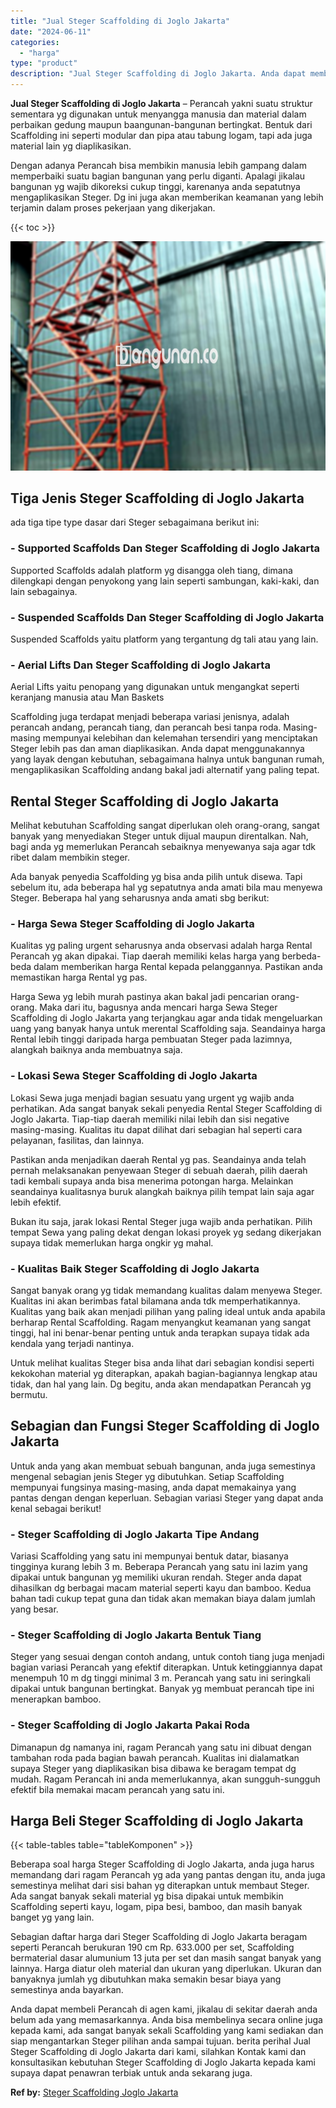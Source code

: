 ```yaml
---
title: "Jual Steger Scaffolding di Joglo Jakarta"
date: "2024-06-11"
categories: 
  - "harga"
type: "product"
description: "Jual Steger Scaffolding di Joglo Jakarta. Anda dapat membeli Perancah di agen kami, jikalau di sekitar daerah anda belum ada yang memasarkannya. Anda bisa me..."
---
```


**Jual Steger Scaffolding di Joglo Jakarta** – Perancah yakni suatu struktur sementara yg digunakan untuk menyangga manusia dan material dalam perbaikan gedung maupun baangunan-bangunan bertingkat. Bentuk dari Scaffolding ini seperti modular dan pipa atau tabung logam, tapi ada juga material lain yg diaplikasikan.

Dengan adanya Perancah bisa membikin manusia lebih gampang dalam memperbaiki suatu bagian bangunan yang perlu diganti. Apalagi jikalau bangunan yg wajib dikoreksi cukup tinggi, karenanya anda sepatutnya mengaplikasikan Steger. Dg ini juga akan memberikan keamanan yang lebih terjamin dalam proses pekerjaan yang dikerjakan.

{{< toc >}}

![Jual Steger Scaffolding di Joglo Jakarta](/images/sewa-scaffolding-steger-18.png)

## Tiga Jenis Steger Scaffolding di Joglo Jakarta

ada tiga tipe type dasar dari Steger sebagaimana berikut ini:

### \- Supported Scaffolds Dan Steger Scaffolding di Joglo Jakarta

Supported Scaffolds adalah platform yg disangga oleh tiang, dimana dilengkapi dengan penyokong yang lain seperti sambungan, kaki-kaki, dan lain sebagainya.

### \- Suspended Scaffolds Dan Steger Scaffolding di Joglo Jakarta

Suspended Scaffolds yaitu platform yang tergantung dg tali atau yang lain.

### \- Aerial Lifts Dan Steger Scaffolding di Joglo Jakarta

Aerial Lifts yaitu penopang yang digunakan untuk mengangkat seperti keranjang manusia atau Man Baskets

Scaffolding juga terdapat menjadi beberapa variasi jenisnya, adalah perancah andang, perancah tiang, dan perancah besi tanpa roda. Masing-masing mempunyai kelebihan dan kelemahan tersendiri yang menciptakan Steger lebih pas dan aman diaplikasikan. Anda dapat menggunakannya yang layak dengan kebutuhan, sebagaimana halnya untuk bangunan rumah, mengaplikasikan Scaffolding andang bakal jadi alternatif yang paling tepat.

## Rental Steger Scaffolding di Joglo Jakarta

Melihat kebutuhan Scaffolding sangat diperlukan oleh orang-orang, sangat banyak yang menyediakan Steger untuk dijual maupun direntalkan. Nah, bagi anda yg memerlukan Perancah sebaiknya menyewanya saja agar tdk ribet dalam membikin steger.

Ada banyak penyedia Scaffolding yg bisa anda pilih untuk disewa. Tapi sebelum itu, ada beberapa hal yg sepatutnya anda amati bila mau menyewa Steger. Beberapa hal yang seharusnya anda amati sbg berikut:

### \- Harga Sewa Steger Scaffolding di Joglo Jakarta

Kualitas yg paling urgent seharusnya anda observasi adalah harga Rental Perancah yg akan dipakai. Tiap daerah memiliki kelas harga yang berbeda-beda dalam memberikan harga Rental kepada pelanggannya. Pastikan anda memastikan harga Rental yg pas.

Harga Sewa yg lebih murah pastinya akan bakal jadi pencarian orang-orang. Maka dari itu, bagusnya anda mencari harga Sewa Steger Scaffolding di Joglo Jakarta yang terjangkau agar anda tidak mengeluarkan uang yang banyak hanya untuk merental Scaffolding saja. Seandainya harga Rental lebih tinggi daripada harga pembuatan Steger pada lazimnya, alangkah baiknya anda membuatnya saja.

### \- Lokasi Sewa Steger Scaffolding di Joglo Jakarta

Lokasi Sewa juga menjadi bagian sesuatu yang urgent yg wajib anda perhatikan. Ada sangat banyak sekali penyedia Rental Steger Scaffolding di Joglo Jakarta. Tiap-tiap daerah memiliki nilai lebih dan sisi negative masing-masing. Kualitas itu dapat dilihat dari sebagian hal seperti cara pelayanan, fasilitas, dan lainnya.

Pastikan anda menjadikan daerah Rental yg pas. Seandainya anda telah pernah melaksanakan penyewaan Steger di sebuah daerah, pilih daerah tadi kembali supaya anda bisa menerima potongan harga. Melainkan seandainya kualitasnya buruk alangkah baiknya pilih tempat lain saja agar lebih efektif.

Bukan itu saja, jarak lokasi Rental Steger juga wajib anda perhatikan. Pilih tempat Sewa yang paling dekat dengan lokasi proyek yg sedang dikerjakan supaya tidak memerlukan harga ongkir yg mahal.

### \- Kualitas Baik Steger Scaffolding di Joglo Jakarta

Sangat banyak orang yg tidak memandang kualitas dalam menyewa Steger. Kualitas ini akan berimbas fatal bilamana anda tdk memperhatikannya. Kualitas yang baik akan menjadi pilihan yang paling ideal untuk anda apabila berharap Rental Scaffolding. Ragam menyangkut keamanan yang sangat tinggi, hal ini benar-benar penting untuk anda terapkan supaya tidak ada kendala yang terjadi nantinya.

Untuk melihat kualitas Steger bisa anda lihat dari sebagian kondisi seperti kekokohan material yg diterapkan, apakah bagian-bagiannya lengkap atau tidak, dan hal yang lain. Dg begitu, anda akan mendapatkan Perancah yg bermutu.

## Sebagian dan Fungsi Steger Scaffolding di Joglo Jakarta

Untuk anda yang akan membuat sebuah bangunan, anda juga semestinya mengenal sebagian jenis Steger yg dibutuhkan. Setiap Scaffolding mempunyai fungsinya masing-masing, anda dapat memakainya yang pantas dengan dengan keperluan. Sebagian variasi Steger yang dapat anda kenal sebagai berikut!

### \- Steger Scaffolding di Joglo Jakarta Tipe Andang

Variasi Scaffolding yang satu ini mempunyai bentuk datar, biasanya tingginya kurang lebih 3 m. Beberapa Perancah yang satu ini lazim yang dipakai untuk bangunan yg memiliki ukuran rendah. Steger anda dapat dihasilkan dg berbagai macam material seperti kayu dan bamboo. Kedua bahan tadi cukup tepat guna dan tidak akan memakan biaya dalam jumlah yang besar.

### \- Steger Scaffolding di Joglo Jakarta Bentuk Tiang

Steger yang sesuai dengan contoh andang, untuk contoh tiang juga menjadi bagian variasi Perancah yang efektif diterapkan. Untuk ketinggiannya dapat menempuh 10 m dg tinggi minimal 3 m. Perancah yang satu ini seringkali dipakai untuk bangunan bertingkat. Banyak yg membuat perancah tipe ini menerapkan bamboo.

### \- Steger Scaffolding di Joglo Jakarta Pakai Roda

Dimanapun dg namanya ini, ragam Perancah yang satu ini dibuat dengan tambahan roda pada bagian bawah perancah. Kualitas ini dialamatkan supaya Steger yang diaplikasikan bisa dibawa ke beragam tempat dg mudah. Ragam Perancah ini anda memerlukannya, akan sungguh-sungguh efektif bila memakai macam perancah yang satu ini.

## Harga Beli Steger Scaffolding di Joglo Jakarta

{{< table-tables table="tableKomponen" >}}

Beberapa soal harga Steger Scaffolding di Joglo Jakarta, anda juga harus memandang dari ragam Perancah yg ada yang pantas dengan itu, anda juga semestinya melihat dari sisi bahan yg diterapkan untuk membaut Steger. Ada sangat banyak sekali material yg bisa dipakai untuk membikin Scaffolding seperti kayu, logam, pipa besi, bamboo, dan masih banyak banget yg yang lain.

Sebagian daftar harga dari Steger Scaffolding di Joglo Jakarta beragam seperti Perancah berukuran 190 cm Rp. 633.000 per set, Scaffolding bermaterial dasar alumunium 13 juta per set dan masih sangat banyak yang lainnya. Harga diatur oleh material dan ukuran yang diperlukan. Ukuran dan banyaknya jumlah yg dibutuhkan maka semakin besar biaya yang semestinya anda bayarkan.

Anda dapat membeli Perancah di agen kami, jikalau di sekitar daerah anda belum ada yang memasarkannya. Anda bisa membelinya secara online juga kepada kami, ada sangat banyak sekali Scaffolding yang kami sediakan dan siap mengantarkan Steger pilihan anda sampai tujuan. berita perihal Jual Steger Scaffolding di Joglo Jakarta dari kami, silahkan Kontak kami dan konsultasikan kebutuhan Steger Scaffolding di Joglo Jakarta kepada kami supaya dapat penawran terbiak untuk anda sekarang juga.

**Ref by:** [Steger Scaffolding Joglo Jakarta](https://id.wikipedia.org/wiki/Steger)

